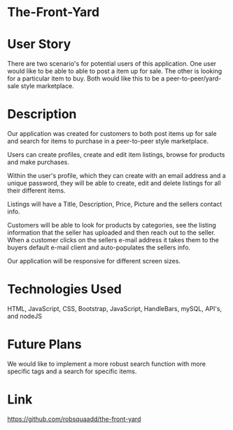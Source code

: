 # The-Front-Yard

# User Story

There are two scenario's for potential users of this application. One user would like to be able to able to post a item up for sale. The other is looking for a particular item to buy. Both would like this to be a peer-to-peer/yard-sale style marketplace. 

# Description

Our application was created for customers to both post items up for sale and search for items to purchase in a peer-to-peer style marketplace.

Users can create profiles, create and edit item listings, browse for products and make purchases. 

Within the user's profile, which they can create with an email address and a unique password, they will be able to create, edit and delete listings for all their different items. 

Listings will have a Title, Description, Price, Picture and the sellers contact info. 

Customers will be able to look for products by categories, see the listing information that the seller has uploaded and then reach out to the seller. When a customer clicks on the sellers e-mail address it takes them to the buyers default e-mail client and auto-populates the sellers info. 

Our application will be responsive for different screen sizes.



# Technologies Used

HTML, JavaScript, CSS, Bootstrap, JavaScript, HandleBars, mySQL, API's, and nodeJS

# Future Plans

We would like to implement a more robust search function with more specific tags and a search for specific items. 

# Link

https://github.com/robsquaadd/the-front-yard
